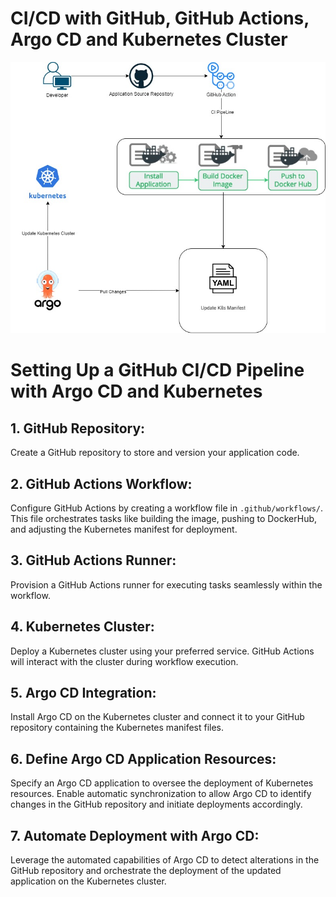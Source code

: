 <h1>CI/CD with GitHub, GitHub Actions, Argo CD and Kubernetes Cluster</h1>

![CHEESE](CICD.jpg)

<h1>Setting Up a GitHub CI/CD Pipeline with Argo CD and Kubernetes</h1>

<h2>1. GitHub Repository:</h2>
<p>Create a GitHub repository to store and version your application code.</p>

<h2>2. GitHub Actions Workflow:</h2>
<p>Configure GitHub Actions by creating a workflow file in <code>.github/workflows/</code>. This file orchestrates tasks like building the image, pushing to DockerHub, and adjusting the Kubernetes manifest for deployment.</p>

<h2>3. GitHub Actions Runner:</h2>
<p>Provision a GitHub Actions runner for executing tasks seamlessly within the workflow.</p>

<h2>4. Kubernetes Cluster:</h2>
<p>Deploy a Kubernetes cluster using your preferred service. GitHub Actions will interact with the cluster during workflow execution.</p>

<h2>5. Argo CD Integration:</h2>
<p>Install Argo CD on the Kubernetes cluster and connect it to your GitHub repository containing the Kubernetes manifest files.</p>

<h2>6. Define Argo CD Application Resources:</h2>
<p>Specify an Argo CD application to oversee the deployment of Kubernetes resources. Enable automatic synchronization to allow Argo CD to identify changes in the GitHub repository and initiate deployments accordingly.</p>

<h2>7. Automate Deployment with Argo CD:</h2>
<p>Leverage the automated capabilities of Argo CD to detect alterations in the GitHub repository and orchestrate the deployment of the updated application on the Kubernetes cluster.</p>



